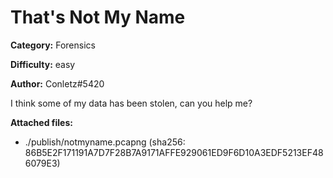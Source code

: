 # That's Not My Name

**Category:** Forensics

**Difficulty:** easy

**Author:** Conletz#5420

I think some of my data has been stolen, can you help me?


**Attached files:**
- ./publish/notmyname.pcapng (sha256: 86B5E2F171191A7D7F28B7A9171AFFE929061ED9F6D10A3EDF5213EF486079E3)
